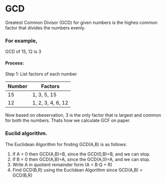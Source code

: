 # GCD

Greatest Common Divisor (GCD) for given numbers is the highes common factor that divides the numbers evenly.

### For example,

GCD of 15, 12 is 3

#### Process: 

Step 1: List factors of each number

Number | Factors
--- | --- 
15 | 1, 3, 5, 15
12 | 1, 2, 3, 4, 6, 12

Now based on obeservation, 3 is the only factor that is largest and common for both the numbers. Thats how we calculate GCF on paper.


### Euclid algorithm.
The Euclidean Algorithm for finding GCD(A,B) is as follows:
1. If A = 0 then GCD(A,B)=B, since the GCD(0,B)=B, and we can stop.  
2. If B = 0 then GCD(A,B)=A, since the GCD(A,0)=A, and we can stop.  
3. Write A in quotient remainder form (A = B⋅Q + R)
4. Find GCD(B,R) using the Euclidean Algorithm since GCD(A,B) = GCD(B,R)
